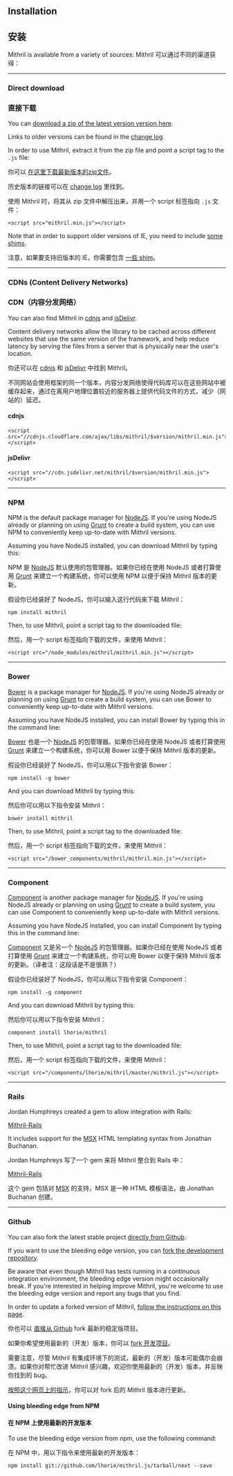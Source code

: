 ## Installation
## 安装

Mithril is available from a variety of sources:
Mithril 可以通过不同的渠道获得：

---

### Direct download
### 直接下载

You can [download a zip of the latest version version here](http://lhorie.github.io/mithril/mithril.min.zip).

Links to older versions can be found in the [change log](change-log.html).

In order to use Mithril, extract it from the zip file and point a script tag to the `.js` file:

你可以 [在这里下载最新版本的zip文件](http://lhorie.github.io/mithril/mithril.min.zip)。

历史版本的链接可以在 [change log](change-log.html) 里找到。

使用 Mithril 时，将其从 zip 文件中解压出来，并用一个 script 标签指向 `.js` 文件：

```markup
<script src="mithril.min.js"></script>
```

Note that in order to support older versions of IE, you need to include [some shims](tools.md#internet-explorer-compatibility).

注意，如果要支持旧版本的 IE，你需要包含 [一些 shim](tools.md#internet-explorer-compatibility)。

---

### CDNs (Content Delivery Networks)
### CDN（内容分发网络）

You can also find Mithril in [cdnjs](http://cdnjs.com/libraries/mithril/) and [jsDelivr](http://www.jsdelivr.com/#!mithril).

Content delivery networks allow the library to be cached across different websites that use the same version of the framework, and help reduce latency by serving the files from a server that is physically near the user's location.

你还可以在 [cdnjs](http://cdnjs.com/libraries/mithril/) 和 [jsDelivr](http://www.jsdelivr.com/#!mithril) 中找到 Mithril。

不同网站会使用框架的同一个版本，内容分发网络使得代码库可以在这些网站中被缓存起来，通过在离用户地理位置较近的服务器上提供代码文件的方式，减少（网站的）延迟。

#### cdnjs

```markup
<script src="//cdnjs.cloudflare.com/ajax/libs/mithril/$version/mithril.min.js"></script>
```

#### jsDelivr

```markup
<script src="//cdn.jsdelivr.net/mithril/$version/mithril.min.js"></script>
```

---

### NPM

NPM is the default package manager for [NodeJS](http://nodejs.org/). If you're using NodeJS already or planning on using [Grunt](http://gruntjs.com/) to create a build system, you can use NPM to conveniently keep up-to-date with Mithril versions.

Assuming you have NodeJS installed,  you can download Mithril by typing this:

NPM 是 [NodeJS](http://nodejs.org/) 默认使用的包管理器。如果你已经在使用 NodeJS 或者打算使用 [Grunt](http://gruntjs.com/) 来建立一个构建系统，你可以使用 NPM 以便于保持 Mithril 版本的更新。

假设你已经装好了 NodeJS，你可以输入这行代码来下载 Mithril：

```
npm install mithril
```

Then, to use Mithril, point a script tag to the downloaded file:

然后，用一个 script 标签指向下载的文件，来使用 Mithril：

```markup
<script src="/node_modules/mithril/mithril.min.js"></script>
```

---

### Bower

[Bower](http://bower.io) is a package manager for [NodeJS](http://nodejs.org/). If you're using NodeJS already or planning on using [Grunt](http://gruntjs.com/) to create a build system, you can use Bower to conveniently keep up-to-date with Mithril versions.

Assuming you have NodeJS installed, you can install Bower by typing this in the command line:

[Bower](http://bower.io) 也是一个 [NodeJS](http://nodejs.org/) 的包管理器。如果你已经在使用 NodeJS 或者打算使用 [Grunt](http://gruntjs.com/) 来建立一个构建系统，你可以用 Bower 以便于保持 Mithril 版本的更新。

假设你已经装好了 NodeJS，你可以用以下指令安装 Bower：

```
npm install -g bower
```

And you can download Mithril by typing this:

然后你可以用以下指令安装 Mithril：

```
bower install mithril
```

Then, to use Mithril, point a script tag to the downloaded file:

然后，用一个 script 标签指向下载的文件，来使用 Mithril：

```markup
<script src="/bower_components/mithril/mithril.min.js"></script>
```

---

### Component

[Component](http://component.io) is another package manager for [NodeJS](http://nodejs.org/). If you're using NodeJS already or planning on using [Grunt](http://gruntjs.com/) to create a build system, you can use Component to conveniently keep up-to-date with Mithril versions.

Assuming you have NodeJS installed, you can install Component by typing this in the command line:

[Component](http://component.io) 又是另一个 [NodeJS](http://nodejs.org/) 的包管理器。如果你已经在使用 NodeJS 或者打算使用 [Grunt](http://gruntjs.com/) 来建立一个构建系统，你可以用 Bower 以便于保持 Mithril 版本的更新。（译者注：这段话是不是很熟？）

假设你已经装好了 NodeJS，你可以用以下指令安装 Component：

```
npm install -g component
```

And you can download Mithril by typing this:

然后你可以用以下指令安装 Mithril：

```
component install lhorie/mithril
```

Then, to use Mithril, point a script tag to the downloaded file:

然后，用一个 script 标签指向下载的文件，来使用 Mithril：

```markup
<script src="/components/lhorie/mithril/master/mithril.js"></script>
```

---

### Rails

Jordan Humphreys created a gem to allow integration with Rails:

[Mithril-Rails](https://github.com/mrsweaters/mithril-rails)

It includes support for the [MSX](https://github.com/insin/msx) HTML templating syntax from Jonathan Buchanan.

Jordan Humphreys 写了一个 gem 来将 Mithril 整合到 Rails 中：

[Mithril-Rails](https://github.com/mrsweaters/mithril-rails)

这个 gem 包括对 [MSX](https://github.com/insin/msx) 的支持，MSX 是一种 HTML 模板语法，由 Jonathan Buchanan 创建。

---

### Github

You can also fork the latest stable project [directly from Github](https://github.com/lhorie/mithril).

If you want to use the bleeding edge version, you can [fork the development repository](https://github.com/lhorie/mithril.js).

Be aware that even though Mithril has tests running in a continuous integration environment, the bleeding edge version might occasionally break. If you're interested in helping improve Mithril, you're welcome to use the bleeding edge version and report any bugs that you find.

In order to update a forked version of Mithril, [follow the instructions on this page](https://help.github.com/articles/syncing-a-fork).

你也可以 [直接从 Github](https://github.com/lhorie/mithril) fork 最新的稳定版项目。

如果你希望使用最新的（开发）版本，你可以 [fork 开发项目](https://github.com/lhorie/mithril.js)。

需要注意，尽管 Mithril 有集成环境下的测试，最新的（开发）版本可能偶尔会崩溃。如果你对帮忙改进 Mithril 感兴趣，欢迎你使用最新的（开发）版本，并反映你找到的 bug。

[按照这个网页上的指示](https://help.github.com/articles/syncing-a-fork)，你可以对 fork 后的 Mithril 版本进行更新。

#### Using bleeding edge from NPM
#### 在 NPM 上使用最新的开发版本

To use the bleeding edge version from npm, use the following command:

在 NPM 中，用以下指令来使用最新的开发版本：

```
npm install git://github.com/lhorie/mithril.js/tarball/next --save
```

